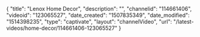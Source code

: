 {
    "title": "Lenox Home Decor",
    "description": "",
    "channelid": "114661406",
    "videoid": "123065527",
    "date_created": "1507835349",
    "date_modified": "1514398235",
    "type": "captivate",
    "layout": "channelVideo",
    "url": "\/latest-videos\/home-decor\/114661406-123065527"
}